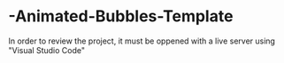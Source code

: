 # -Animated-Bubbles-Template
In order to review the project, it must be oppened with a live server using "Visual Studio Code"
